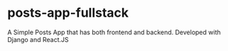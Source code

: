 # posts-app-fullstack
 A Simple Posts App that has both frontend and backend. Developed with Django and React.JS
